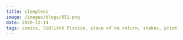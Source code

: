 ```yaml
---
title: sleepless
image: /images/blogs/051.png
date: 2020-12-14
tags: comics, Sídliště Písnice, place of no return, snakes, print
---
```

